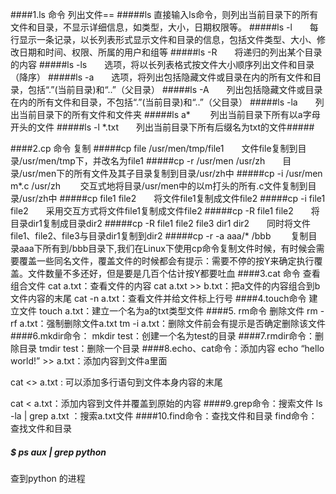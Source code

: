 ####1.ls 命令 列出文件==
#####ls      直接输入ls命令，则列出当前目录下的所有文件和目录，不显示详细信息，如类型，大小，日期权限等。
#####ls -l　　每行显示一条记录，以长列表形式显示文件和目录的信息，包括文件类型、大小、修改日期和时间、权限、所属的用户和组等
#####ls -R　　将递归的列出某个目录的内容
#####ls -ls　　选项，将以长列表格式按文件大小顺序列出文件和目录（降序）
#####ls -a　　选项，将列出包括隐藏文件或目录在内的所有文件和目录，包括“.”(当前目录)和“..”（父目录）
#####ls -A　　列出包括隐藏文件或目录在内的所有文件和目录，不包括“.”(当前目录)和“..”（父目录）
#####ls -la　　列出当前目录下的所有文件和文件夹
#####ls a* 　　列出当前目录下所有以a字母开头的文件
#####ls -l *.txt　　列出当前目录下所有后缀名为txt的文件#####

####2.cp 命令 复制 
#####cp file /usr/men/tmp/file1　　文件file复制到目录/usr/men/tmp下，并改名为file1
#####cp -r /usr/men /usr/zh　　目录/usr/men下的所有文件及其子目录复制到目录/usr/zh中
#####cp -i /usr/men m*.c /usr/zh 　　交互式地将目录/usr/men中的以m打头的所有.c文件复制到目录/usr/zh中
#####cp file1 file2　　将文件file1复制成文件file2
#####cp -i file1 file2　　采用交互方式将文件file1复制成文件file2
#####cp -R file1 file2　　将目录dir1复制成目录dir2
#####cp -R file1 file2 file3 dir1 dir2　　同时将文件file1、file2、file3与目录dir1复制到dir2
#####cp -r -a aaa/* /bbb 　　复制目录aaa下所有到/bbb目录下,我们在Linux下使用cp命令复制文件时候，有时候会需要覆盖一些同名文件，覆盖文件的时候都会有提示：需要不停的按Y来确定执行覆盖。文件数量不多还好，但是要是几百个估计按Y都要吐血
####3.cat 命令 查看 组合文件
cat a.txt：查看文件的内容
cat a.txt >> b.txt：把a文件的内容组合到b文件内容的末尾
cat -n a.txt：查看文件并给文件标上行号
####4.touch命令 建立文件
touch a.txt：建立一个名为a的txt类型文件
####5. rm命令 删除文件
rm -rf a.txt：强制删除文件a.txt
tm -i a.txt：删除文件前会有提示是否确定删除该文件
####6.mkdir命令：
mkdir test：创建一个名为test的目录
####7.rmdir命令：删除目录
tmdir test：删除一个目录
####8.echo、cat命令：添加内容
echo “hello world!” >> a.txt：添加内容到文件a里面

cat <<EOF>> a.txt : 可以添加多行语句到文件本身内容的末尾

cat <<EOF> a.txt：添加内容到文件并覆盖到原始的内容
####9.grep命令：搜索文件
ls -la | grep a.txt ：搜索a.txt文件
####10.find命令：查找文件和目录
find命令：查找文件和目录

##### $ ps aux | grep python
查到python 的进程



